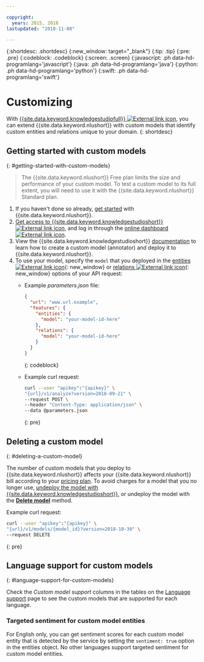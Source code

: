 ```yaml
---

copyright:
  years: 2015, 2018
lastupdated: "2018-11-08"

---
```


{:shortdesc: .shortdesc}
{:new_window: target="_blank"}
{:tip: .tip}
{:pre: .pre}
{:codeblock: .codeblock}
{:screen: .screen}
{:javascript: .ph data-hd-programlang='javascript'}
{:java: .ph data-hd-programlang='java'}
{:python: .ph data-hd-programlang='python'}
{:swift: .ph data-hd-programlang='swift'}

# Customizing

With [{{site.data.keyword.knowledgestudiofull}} ![External link icon](../../icons/launch-glyph.svg "External link icon")](https://ibm.biz/watsonknowledgestudio), you can
extend {{site.data.keyword.nlushort}} with custom models that identify custom
entities and relations unique to your domain.
{: shortdesc}

## Getting started with custom models
{: #getting-started-with-custom-models}

> The {{site.data.keyword.nlushort}} Free plan limits the size and performance of your custom model. To test a custom model to its full extent, you will need to use it with the {{site.data.keyword.nlushort}} Standard plan.

1. If you haven't done so already, [get started](/docs/services/natural-language-understanding/getting-started.html) with {{site.data.keyword.nlushort}}.
1. [Get access to {{site.data.keyword.knowledgestudioshort}} ![External link icon](../../icons/launch-glyph.svg "External link icon")](https://www.ibm.com/us-en/marketplace/supervised-machine-learning/purchase#product-header-top), and log in through the [online dashboard ![External link icon](../../icons/launch-glyph.svg "External link icon")](https://gateway.watsonplatform.net/knowledge-studio/ui/dashboard/).
1. View the {{site.data.keyword.knowledgestudioshort}} [documentation](/docs/services/knowledge-studio/index.html) to learn how to create a custom model (annotator) and deploy it to {{site.data.keyword.nlushort}}.
1. To use your model, specify the `model` that you deployed in the
[entities ![External link icon](../../icons/launch-glyph.svg "External link icon")](https://console.{DomainName}/apidocs/natural-language-understanding#entities){: new_window} or
[relations ![External link icon](../../icons/launch-glyph.svg "External link icon")](https://console.{DomainName}/apidocs/natural-language-understanding#relations){: new_window} options of your API request:
    - Example *parameters.json* file:

        ```json
        {
          "url": "www.url.example",
          "features": {
            "entities": {
              "model": "your-model-id-here"
            },
            "relations": {
              "model": "your-model-id-here"
            }
          }
        }
        ```
        {: codeblock}

    - Example curl request:

        ```bash
        curl --user "apikey":"{apikey}" \
        "{url}/v1/analyze?version=2018-09-21" \
        --request POST \
        --header "Content-Type: application/json" \
        --data @parameters.json
        ```
        {: pre}

## Deleting a custom model
{: #deleting-a-custom-model}

The number of custom models that you deploy to {{site.data.keyword.nlushort}} affects your {{site.data.keyword.nlushort}} bill according to your [pricing plan](https://www.ibm.com/cloud/watson-natural-language-understanding/pricing). To avoid charges for a model that you no longer use, [undeploy the model with {{site.data.keyword.knowledgestudioshort}}](https://console.bluemix.net/docs/services/watson-knowledge-studio/publish-ml.html#undeploy-view-model), or undeploy the model with the **[Delete model](https://console.{DomainName}/apidocs/natural-language-understanding#delete-model)** method.

Example curl request:

```bash
curl --user "apikey":"{apikey}" \
"{url}/v1/models/{model_id}?version=2018-10-30" \
--request DELETE
```
{: pre}


## Language support for custom models
{: #language-support-for-custom-models}

Check the *Custom model support* columns in the tables on the [Language support](language-support.html) page to see the custom models that are supported for each language.

### Targeted sentiment for custom model entities

For English only, you can get sentiment scores for each custom model entity that is detected by the service by setting the `sentiment: true` option in the entities object. No other languages support targeted sentiment for custom model entities.
